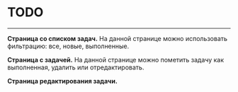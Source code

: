 # TODO
___

**Страница со списком задач.** На данной странице можно использовать фильтрацию: все, новые, выполненные.

**Страница с задачей.** На данной странице можно пометить задачу как выполненная, удалить или отредактировать.

**Страница редактирования задачи.**


